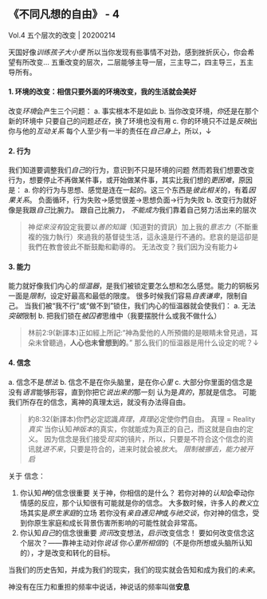 ## 《不同凡想的自由》 - 4

Vol.4 五个层次的改变 | 20200214

天国好像*训练孩子大小便*
所以当你发现有些事情不对劲，感到挫折灰心，你会希望有所改变…
五重改变的层次，二层能够主导一层，三主导二，四主导三，五主导所有。
#### 1. **环境**的改变：相信只要外面的环境改变，我的生活就会美好
改变*环境*会产生三个问题：
a. 事实根本不是如此
b. 当你改变环境，*你*还是在那个新的环境中
只要自己的问题*还在*，换了环境也没有用
c. 你的环境只不过是*反映*出你与他的*互动关系*
每个人至少有一半的责任在*自己身上*，所以，↓

#### 2. **行为**
我们知道要调整我们*自己*的行为，意识到不只是环境的问题
然而若我们想要改变行为，想要停止不再做某件事，或开始做某件事，其实比我们想的*更困难*，原因是：
a. 你的行为与思想、感觉是连在一起的。这三个东西是*彼此相关*的，有着*因果关系*。
负面循环，行为失败→感觉很差→思想负面→行为失败
b. 改变行为就好像是我跟*自己*比腕力。
跟自己比腕力， *不能成为*我们靠着自己努力活出来的层次
> 神*從來沒有*設定我要以*善的知識*（知道對的資訊）加上我的*意志力*（不斷重複的強力執行）來過我的基督徒生活，這永遠是行不通的。悲哀的是這卻是我們在教會彼此不斷鼓勵和勸導的。
无法改变？我们因为没有能力↓

#### 3. **能力**
能力就好像我们内心的*恒温器*，是我们被锁定要怎么想和怎么感觉。能力的铜板另一面是*限制*，设定好最高和最低的限度。
很多时候我们容易*自表谦卑*，限制自己。
当我们被“我不行”或“做不到”锁住，我们内心的恒温器就会使我们：
a. 无法*突破*限制
b. 把我们锁在*被囚者*思维中（我要摆脱什么或我不做什么）
> 林前2:9(新譯本)正如經上所記:“神為愛他的人所預備的是眼睛未曾見過，耳朵未曾聽過，**人心也未曾想到的**。”
那么我们的恒温器是用什么设定的呢？↓

#### 4. **信念**
a. 信念不是*想法*
b. 信念不是在你头脑里，是在你*心里*
c. 大部分你里面的信念是没有*语言*能够形容，直到你把它*说出来的*那一刻
认为是*真的*，那就是信念。
可能我们所存在的信念，离神的真理太远，就没有办法得自由。
> 約8:32(新譯本)你們必定認識*真理*，*真理*必定使你們自由。
真理 = Reality *真实*
当你认知*神版本*的真实，你就能成为真正的自己，而这就是自由的定义。
因为信念是我们接受*现实*的镜片，所以，只要是不符合这个信念的资讯就*进不来*，只要是符合的，进来时就会被*放大*。
*限制被挪去，能力被开启*

关于 信念：
1. 你认知*神*的信念很重要
	关于神，你相信的是什么？
	若你对神的*认知*会牵动你情感的反应，那个认知很有可能就是你的信念。
	大多数时候，许多人的*教义*立场其实是*原生家庭*的立场
	若你没有*亲自遇见神*或*与祂交谈*，你对神的信念，受到你原生家庭和成长背景伤害所影响的可能性就会非常高。
2. 你认知*自己*的信念很重要
	*资讯*改变想法，*启示*改变信念！
	要如何改变信念这个层次？——靠神主动对你*说话*
	你*心里所相信*的（不是你所想或头脑所认知的），才是改变和转化的目标。

当我们的历史告知，并成为我们的现实，我们的现实就会告知和成为我们的*未来*。

神没有在压力和重担的频率中说话，神说话的频率叫做**安息**